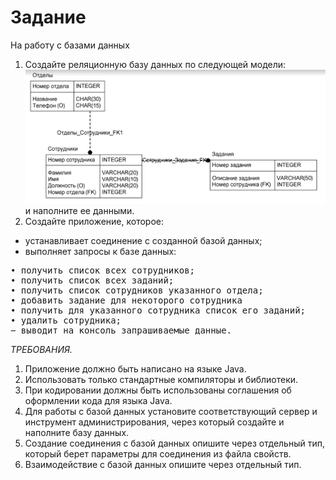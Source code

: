 # Задание
На работу с базами данных

  1. Создайте реляционную базу данных по следующей модели:
![Модель базы данных](https://github.com/Obochuk/training/blob/master/src/epam/training/practice10/model.PNG)
и наполните ее данными.
  2. Создайте приложение, которое:
+ устанавливает соединение с созданной базой данных;
+ выполняет запросы к базе данных:
<pre>• получить список всех сотрудников;
• получить список всех заданий;
• получить список сотрудников указанного отдела;
• добавить задание для некоторого сотрудника
• получить для указанного сотрудника список его заданий;
• удалить сотрудника;
− выводит на консоль запрашиваемые данные.</pre>

_ТРЕБОВАНИЯ._
1. Приложение должно быть написано на языке Java.
2. Использовать только стандартные компиляторы и библиотеки.
3. При кодировании должны быть использованы соглашения об
оформлении кода для языка Java.
4. Для работы с базой данных установите соответствующий сервер и
инструмент администрирования, через который создайте и наполните
базу данных.
5. Создание соединения с базой данных опишите через отдельный тип,
который берет параметры для соединения из файла свойств.
6. Взаимодействие с базой данных опишите через отдельный тип.
